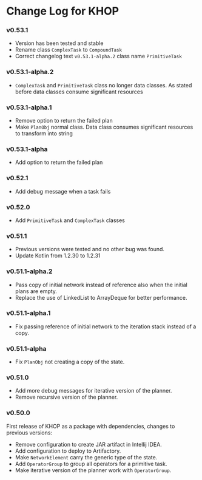 # Change Log for KHOP

### v0.53.1

* Version has been tested and stable
* Rename class `ComplexTask` to `CompoundTask`
* Correct changelog text `v0.53.1-alpha.2` class name `PrimitiveTask`

### v0.53.1-alpha.2

* `ComplexTask` and `PrimitiveTask` class no longer data classes. As stated before data classes consume significant resources

### v0.53.1-alpha.1

* Remove option to return the failed plan
* Make `PlanObj` normal class. Data class consumes significant resources to transform into string

### v0.53.1-alpha

* Add option to return the failed plan

### v0.52.1

* Add debug message when a task fails

### v0.52.0

* Add `PrimitiveTask` and `ComplexTask` classes

### v0.51.1

* Previous versions were tested and no other bug was found.
* Update Kotlin from 1.2.30 to 1.2.31

### v0.51.1-alpha.2

* Pass copy of initial network instead of reference also when the initial plans are empty.
* Replace the use of LinkedList to ArrayDeque for better performance.

### v0.51.1-alpha.1

* Fix passing reference of initial network to the iteration stack instead of a copy.

### v0.51.1-alpha

* Fix `PlanObj` not creating a copy of the state.

### v0.51.0

* Add more debug messages for iterative version of the planner.
* Remove recursive version of the planner.


### v0.50.0

First release of KHOP as a package with dependencies, changes to previous versions:

* Remove configuration to create JAR artifact in Intellij IDEA.
* Add configuration to deploy to Artifactory.
* Make `NetworkElement` carry the generic type of the state.
* Add `OperatorGroup` to group all operators for a primitive task.
* Make iterative version of the planner work with `OperatorGroup`.
